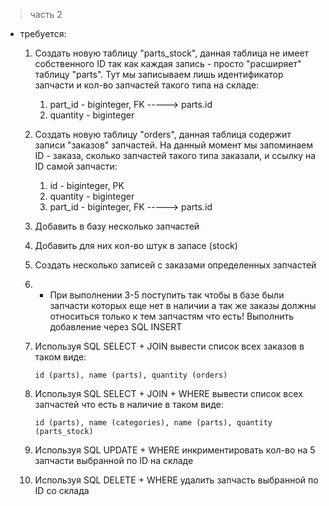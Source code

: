 > часть 2

* требуется:
  1. Создать новую таблицу "parts_stock", данная таблица не имеет собственного ID так как каждая запись - просто "расширяет" таблицу "parts". Тут мы записываем лишь идентификатор запчасти и кол-во запчастей такого типа на складе:
     1. part_id  - biginteger, FK -----> parts.id 
     2. quantity - biginteger
  2. Создать новую таблицу "orders", данная таблица содержит записи "заказов" запчастей. На данный момент мы запоминаем ID - заказа, сколько запчастей такого типа заказали, и ссылку на ID самой запчасти:
     1. id  - biginteger, PK
     2. quantity - biginteger
     3. part_id  - biginteger, FK -----> parts.id 

  3. Добавить в базу несколько запчастей
  4. Добавить для них кол-во штук в запасе (stock)
  5. Создать несколько записей с заказами определенных запчастей
  6. * При выполнении 3-5 поступить так чтобы в базе были запчасти которых еще нет в наличии а так же заказы должны относиться только к тем запчастям что есть! Выполнить добавление через SQL INSERT
  7. Используя SQL SELECT + JOIN вывести список всех заказов в таком виде:
        
        ``` id (parts), name (parts), quantity (orders) ```
        
  8. Используя SQL SELECT + JOIN + WHERE вывести список всех запчастей что есть в наличие в таком виде:
        
        ``` id (parts), name (categories), name (parts), quantity (parts_stock) ```

  9. Используя SQL UPDATE + WHERE инкриментировать кол-во на 5 запчасти выбранной по ID на складе      
  10. Используя SQL DELETE + WHERE удалить запчасть выбранной по ID со склада       
      
